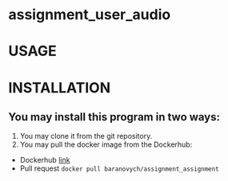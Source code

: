 # assignment_user_audio

# USAGE


# INSTALLATION 

## You may install this program in two ways: 
1. You may clone it from the git repository.
2. You may pull the docker image from the Dockerhub:
- Dockerhub [link](https://hub.docker.com/r/baranovych/assignment_assignment)
- Pull request `docker pull baranovych/assignment_assignment`
